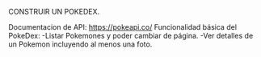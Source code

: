 
CONSTRUIR UN POKEDEX.

Documentacion de API: https://pokeapi.co/
Funcionalidad básica del PokeDex:
    -Listar Pokemones y poder cambiar de página.
    -Ver detalles de un Pokemon incluyendo al menos una foto.

